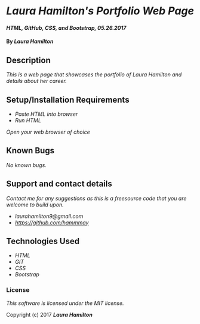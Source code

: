 # _Laura Hamilton's Portfolio Web Page_

#### _HTML, GitHub, CSS, and Bootstrap, 05.26.2017_

#### By _****Laura Hamilton****_

## Description

_This is a web page that showcases the portfolio of Laura Hamilton and details about her career._

## Setup/Installation Requirements

* _Paste HTML into browser_
* _Run HTML_

_Open your web browser of choice_

## Known Bugs

_No known bugs._

## Support and contact details

_Contact me for any suggestions as this is a freesource code that you are welcome to build upon._
* _laurahamilton9@gmail.com_
* _https://github.com/hammmay_

## Technologies Used

* _HTML_
* _GIT_
* _CSS_
* _Bootstrap_

### License

*This software is licensed under the MIT license.*

Copyright (c) 2017 **_Laura Hamilton_**

